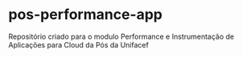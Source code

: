 # pos-performance-app
Repositório criado para o modulo Performance e Instrumentação de Aplicações para Cloud da Pós da Unifacef
